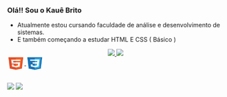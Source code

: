 ### Olá!! Sou o Kauê Brito 

- Atualmente estou cursando faculdade de análise e desenvolvimento de sistemas.
- E também começando a estudar HTML E CSS ( Básico )  

<div align="center">
  <a href="https://github.com/Kauebrito">
  <img height="180em" src="https://github-readme-stats.vercel.app/api?username=Kauebrito&show_icons=true&theme=dracula&include_all_commits=true&count_private=true"/>
  <img height="180em" src="https://github-readme-stats.vercel.app/api/top-langs/?username=Kauebrito&layout=compact&langs_count=7&theme=dracula"/>
</div>
  
  <img align="center" alt="Rafa-HTML" height="30" width="40" src="https://raw.githubusercontent.com/devicons/devicon/master/icons/html5/html5-original.svg">
  <img align="center" alt="Rafa-CSS" height="30" width="40" src="https://raw.githubusercontent.com/devicons/devicon/master/icons/css3/css3-original.svg">
  
  ##
  
  <div> 
  <a href="https://instagram.com/_britox7/" target="_blank"><img src="https://img.shields.io/badge/-Instagram-%23E4405F?style=for-the-            badge&logo=instagram&logoColor=white" target="_blank"></a>
 <a href = "mailto:kaueribeiro125@gmail.com"><img src="https://img.shields.io/badge/-Gmail-%23333?style=for-the-badge&logo=gmail&logoColor=white" target="_blank"></a>
  </a>
  
 
</div>
